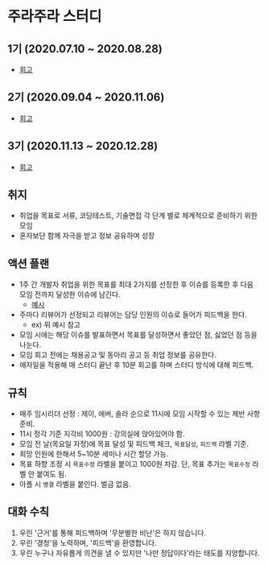 # 주라주라 스터디

## 1기 (2020.07.10 ~ 2020.08.28)
- [회고](https://github.com/guswns1659/JuraJura/issues/57)

## 2기 (2020.09.04 ~ 2020.11.06)
- [회고](https://github.com/guswns1659/JuraJura/issues/58)

## 3기 (2020.11.13 ~ 2020.12.28)
- [회고](https://github.com/guswns1659/JuraJura/issues/138)

## 취지
- 취업을 목표로 서류, 코딩테스트, 기술면접 각 단계 별로 체계적으로 준비하기 위한 모임
- 혼자보단 함께 자극을 받고 정보 공유하며 성장

## 액션 플랜
- 1주 간 개발자 취업을 위한 목표를 최대 2가지를 선정한 후 이슈를 등록한 후 다음 모임 전까지 달성한 이슈에 남긴다. 
  - [예시](https://github.com/guswns1659/Feedback/issues/1)
- 주마다 리뷰어가 선정되고 리뷰어는 담당 인원의 이슈로 들어가 피드백을 한다. 
  - ex) 위 예시 참고 
- 모임 시에는 해당 이슈를 발표하면서 목표를 달성하면서 좋았던 점, 싫었던 점 등을 나눈다.
- 모임 회고 전에는 채용공고 및 동아리 공고 등 취업 정보를 공유한다.
- 애자일을 적용해 매 스터디 끝난 후 10분 회고를 하며 스터디 방식에 대해 피드백.

## 규칙 
- 매주 임시리더 선정 : 제이, 에버, 솔라 순으로 11시에 모임 시작할 수 있는 제반 사항 준비.
- 11시 정각 기준 지각비 1000원 : 강의실에 앉아있어야 함. 
- 모임 전 날(목요일 자정)에 목표 달성 및 피드백 체크, `목표달성`, `피드백` 라벨 기준. 
- 희망 인원에 한해서 5~10분 세미나 시간 할당 가능.
- 목표 하향 조정 시 `목표수정` 라벨을 붙이고 1000원 차감.  단, 목표 추가는 `목표수정` 라벨 안 붙여도 됨. 
- 아플 시 `병결` 라벨을 붙인다. 벌금 없음.

## 대화 수칙

1. 우린 '근거'를 통해 피드백하며 '무분별한 비난'은 하지 않습니다. 
2. 우린 '경청'을 노력하며, '피드백'을 환영합니다. 
3. 우린 누구나 자유롭게 의견을 낼 수 있지만 '나만 정답이다'라는 태도를 지양합니다. 
